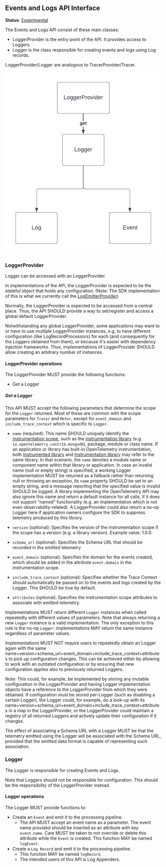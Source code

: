 ## Events and Logs API Interface

**Status**: [Experimental](../document-status.md)

The Events and Logs API consist of these main classes:

* LoggerProvider is the entry point of the API. It provides access to Loggers.
* Logger is the class responsible for creating events and logs using Log records.

LoggerProvider/Logger are analogous to TracerProvider/Tracer.

![Events and Logs API classes](img/events-and-logs-api.png)

### LoggerProvider

Logger can be accessed with an LoggerProvider.

In implementations of the API, the LoggerProvider is expected to be the stateful object that holds any configuration. (Note: The SDK implementation of this is what we currently call the [LogEmitterProvider](https://github.com/open-telemetry/opentelemetry-specification/blob/main/specification/logs/logging-library-sdk.md#logemitterprovider))

Normally, the LoggerProvider is expected to be accessed from a central place. Thus, the API SHOULD provide a way to set/register and access a global default LoggerProvider.

Notwithstanding any global LoggerProvider, some applications may want to or have to use multiple LoggerProvider instances, e.g. to have different configuration (like LogRecordProcessors) for each (and consequently for the Loggers obtained from them), or because it's easier with dependency injection frameworks. Thus, implementations of LoggerProvider SHOULD allow creating an arbitrary number of instances.

#### LoggerProvider operations

The LoggerProvider MUST provide the following functions:

* Get a Logger

##### Get a Logger

This API MUST accept the following parameters that determine the scope for the `Logger` returned. Most of these are common with the scope parameters for `Tracer` and `Meter`, except for `event_domain` and `include_trace_context` which is specific to `Logger`.

- `name` (required): This name SHOULD uniquely identify the [instrumentation scope](../glossary.md#instrumentation-scope), such as the [instrumentation library](../glossary.md#instrumentation-library) (e.g. `io.opentelemetry.contrib.mongodb`), package, module or class name.  If an application or library has built-in OpenTelemetry instrumentation, both [Instrumented library](../glossary.md#instrumented-library) and [Instrumentation library](../glossary.md#instrumentation-library) may refer to the same library. In that scenario, the `name` denotes a module name or component name within that library or application. In case an invalid name (null or empty string) is specified, a working Logger implementation MUST be returned as a fallback rather than returning null or throwing an exception, its `name` property SHOULD be set to an empty string, and a message reporting that the specified value is invalid SHOULD be logged. A library implementing the OpenTelemetry API may also ignore this name and return a default instance for all calls, if it does not support "named" functionality (e.g. an implementation which is not even observability-related). A LoggerProvider could also return a no-op Logger here if application owners configure the SDK to suppress telemetry produced by this library.

- `version` (optional): Specifies the version of the instrumentation scope if the scope has a version (e.g. a library version). Example value: 1.0.0.
- `schema_url` (optional): Specifies the Schema URL that should be recorded in the emitted telemetry
- `event_domain` (optional): Specifies the domain for the events created, which should be added in the attribute `event.domain` in the instrumentation scope.
- `include_trace_context` (optional): Specifies whether the Trace Context should automatically be passed on to the events and logs created by the Logger. This SHOULD be true by default.
- `attributes` (optional): Specifies the instrumentation scope attributes to associate with emitted telemetry.

Implementations MUST return different `Logger` instances when called repeatedly with different values of parameters. Note that always returning a new `Logger` instance is a valid implementation. The only exception to this rule is the no-op `Logger`: implementations MAY return the same instance regardless of parameter values.

Implementations MUST NOT require users to repeatedly obtain an Logger again with the same name+version+schema_url+event_domain+include_trace_context+attributes to pick up configuration changes. This can be achieved either by allowing to work with an outdated configuration or by ensuring that new configuration applies also to previously returned Loggers.

Note: This could, for example, be implemented by storing any mutable configuration in the LoggerProvider and having Logger implementation objects have a reference to the LoggerProvider from which they were obtained. If configuration must be stored per-Logger (such as disabling a certain Logger), the Logger could, for example, do a look-up with its name+version+schema_url+event_domain+include_trace_context+attributes in a map in the LoggerProvider, or the LoggerProvider could maintain a registry of all returned Loggers and actively update their configuration if it changes.

The effect of associating a Schema URL with a Logger MUST be that the telemetry emitted using the Logger will be associated with the Schema URL, provided that the emitted data format is capable of representing such association.

### Logger

The Logger is responsible for creating Events and Logs.

Note that Loggers should not be responsible for configuration. This should be the responsibility of the LoggerProvider instead.

#### Logger operations

The Logger MUST provide functions to:

- Create an `Event` and emit it to the processing pipeline.
  - The API MUST accept an event name as a parameter. The event name provided should be inserted as an attribute with key `event.name`. Care MUST be taken to not override or delete this attribute while the `Event` is created.  This function MAY be named `logEvent`.
- Create a `Log Record` and emit it to the processing pipeline.
  - This function MAY be named `logRecord`.
  - The intended users of this API is Log Appenders.

